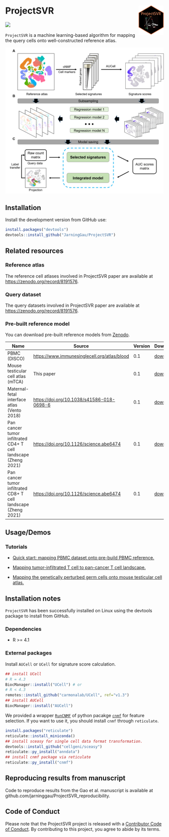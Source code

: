 
# ProjectSVR <img src="man/figures/ProjectSVR-logo.png" align="right" width=80px/>

[![](https://img.shields.io/badge/devel%20version-0.2.0-green.svg)](https://github.com/JarningGau/ProjectSVR)

`ProjectSVR` is a machine learning-based algorithm for mapping the query
cells onto well-constructed reference atlas.

<img src="man/figures/ProjectSVR-workflow.png" width="600" />

## Installation

Install the development version from GitHub use:

``` r
install.packages("devtools")
devtools::install_github("JarningGau/ProjectSVR")
```

## Related resources

### Reference atlas

The reference cell atlases involved in ProjectSVR paper are available at
<https://zenodo.org/record/8191576>.

### Query dataset

The query datasets involved in ProjectSVR paper are available at
<https://zenodo.org/record/8191576>.

### Pre-built reference model

You can download pre-built reference models from
[Zenodo](https://zenodo.org/record/8191559).

| Name                                                            | Source                                         | Version | Download                                                                     |
|-----------------------------------------------------------------|------------------------------------------------|---------|------------------------------------------------------------------------------|
| PBMC (DISCO)                                                    | <https://www.immunesinglecell.org/atlas/blood> | 0.1     | [download](https://zenodo.org/record/8191559/files/model.disco_pbmc.rds)     |
| Mouse testicular cell atlas (mTCA)                              | This paper                                     | 0.1     | [download](https://zenodo.org/record/8191559/files/model.mTCA.rds)           |
| Maternal-fetal interface atlas (Vento 2018)                     | <https://doi.org/10.1038/s41586-018-0698-6>    | 0.1     | [download](https://zenodo.org/record/8191559/files/model.Vento2018.MFI.rds)  |
| Pan cancer tumor infiltrated CD4+ T cell landscape (Zheng 2021) | <https://doi.org/10.1126/science.abe6474>      | 0.1     | [download](https://zenodo.org/record/8191559/files/model.Zheng.CD4Tcell.rds) |
| Pan cancer tumor infiltrated CD8+ T cell landscape (Zheng 2021) | <https://doi.org/10.1126/science.abe6474>      | 0.1     | [download](https://zenodo.org/record/8191559/files/model.Zheng.CD8Tcell.rds) |

## Usage/Demos

### Tutorials

-   [Quick start: mapping PBMC dataset onto pre-build PBMC
    reference.](https://jarninggau.github.io/ProjectSVR/articles/quick_start.html)

-   [Mapping tumor-infiltrated T cell to pan-cancer T cell
    landscape.](https://jarninggau.github.io/ProjectSVR/articles/ICB_breast_cancer.html)

-   [Mapping the genetically perturbed germ cells onto mouse testicular
    cell
    atlas.](https://jarninggau.github.io/ProjectSVR/articles/mTCA_perturbed_germ_cells.html)

## Installation notes

`ProjectSVR` has been successfully installed on Linux using the devtools
package to install from GitHub.

### Dependencies

-   R &gt;= 4.1

### External packages

Install `AUCell` or `UCell` for signature score calculation.

``` r
## install UCell
# R = 4.3
BiocManager::install("UCell") # or
# R < 4.3
remotes::install_github("carmonalab/UCell", ref="v1.3")
## install AUCell
BiocManager::install("AUCell")
```

We provided a wrapper
[`RunCNMF`](https://jarninggau.github.io/ProjectSVR/reference/RunCNMF.html)
of python pacakge [`cnmf`](https://github.com/dylkot/cNMF) for feature
selection. If you want to use it, you should install `cnmf` through
`reticulate`.

``` r
install.packages("reticulate")
reticulate::install_miniconda()
## install sceasy for single cell data format transformation.
devtools::install_github("cellgeni/sceasy")
reticulate::py_install("anndata")
## install cnmf package via reticulate
reticulate::py_install("cnmf")
```

## Reproducing results from manuscript

Code to reproduce results from the Gao et al. manuscript is available at
github.com/jarninggau/ProjectSVR\_reproducibility.

## Code of Conduct

Please note that the ProjectSVR project is released with a [Contributor
Code of
Conduct](https://contributor-covenant.org/version/2/1/CODE_OF_CONDUCT.html).
By contributing to this project, you agree to abide by its terms.
